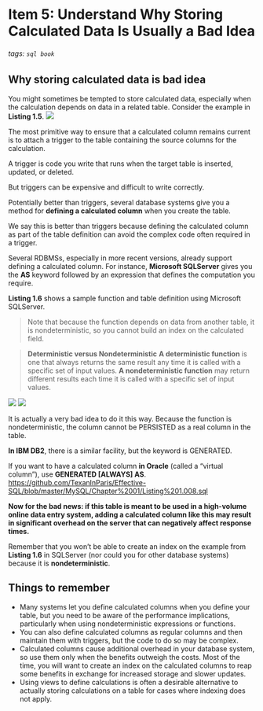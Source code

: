 # Item 5: Understand Why Storing Calculated Data Is Usually a Bad Idea
###### tags: `sql book`

## Why storing calculated data is bad idea
You might sometimes be tempted to store calculated data, especially when the calculation depends on data in a related table. Consider the example in **Listing 1.5**.
![](https://i.imgur.com/Nfbjt5n.png)

The most primitive way to ensure that a calculated column remains current is to attach a trigger to the table containing the source columns for the calculation. 

A trigger is code you write that runs when the target table is inserted, updated, or deleted.

But triggers can be expensive and difficult to write correctly.

Potentially better than triggers, several database systems give you a method for **defining a calculated column** when you create the table.

We say this is better than triggers because defining the calculated column as part of the table definition can avoid the complex code often required in a trigger.

Several RDBMSs, especially in more recent versions, already support defining a calculated column. For instance, **Microsoft SQLServer** gives you the **AS** keyword followed by an expression that defines the computation you require.

**Listing 1.6** shows a sample function and table definition using Microsoft SQLServer.

> Note that because the function depends on data from another table, it is nondeterministic, so you cannot build an index on the calculated field.

> **Deterministic versus Nondeterministic**
> **A deterministic function** is one that always returns the same result any time it is called with a specific set of input values. 
> **A nondeterministic function** may return different results each time it is called with a specific set of input values.

![](https://i.imgur.com/913CGIC.png)
![](https://i.imgur.com/4narHIM.png)

It is actually a very bad idea to do it this way. Because the function is nondeterministic, the column cannot be PERSISTED as a real column in the table.

**In IBM DB2**, there is a similar facility, but the keyword is GENERATED.

If you want to have a calculated column **in Oracle** (called a “virtual column”), use **GENERATED [ALWAYS] AS**. 
https://github.com/TexanInParis/Effective-SQL/blob/master/MySQL/Chapter%2001/Listing%201.008.sql

**Now for the bad news: if this table is meant to be used in a high-volume online data entry system, adding a calculated column like this may result in significant overhead on the server that can negatively affect response times.**

Remember that you won’t be able to create an index on the example from **Listing 1.6** in SQLServer (nor could you for other database systems) because it is **nondeterministic**.

## Things to remember
- Many systems let you define calculated columns when you define your table, but you need to be aware of the performance implications, particularly when using nondeterministic expressions or functions.
- You can also define calculated columns as regular columns and then maintain them with triggers, but the code to do so may be complex.
- Calculated columns cause additional overhead in your database system, so use them only when the benefits outweigh the costs. Most of the time, you will want to create an index on the calculated columns to reap some benefits in exchange for increased storage and slower updates.
- Using views to define calculations is often a desirable alternative to actually storing calculations on a table for cases where indexing does not apply.
